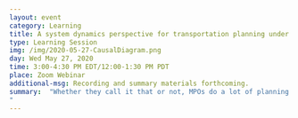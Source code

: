 ```yaml
---
layout: event
category: Learning
title: A system dynamics perspective for transportation planning under uncertainty
type: Learning Session
img: /img/2020-05-27-CausalDiagram.png
day: Wed May 27, 2020
time: 3:00-4:30 PM EDT/12:00-1:30 PM PDT
place: Zoom Webinar
additional-msg: Recording and summary materials forthcoming.
summary:  "Whether they call it that or not, MPOs do a lot of planning under deep uncertainty. Modelers need a quick way to look at very different scenarios. In this webinar, we’ll talk about the larger context of planning under uncertainty, and more specifically about how system dynamics concepts can allow for a better appreciation of the dynamic nature of features of the transportation system. After a simple exercise exploring these concepts by looking at road safety statistics during pandemic-induced decreases in VMT, we’ll wrap up with an open discussion about how participants might use these ideas in their work, whether with emerging modes, uncertainty in demand, or other planning challenges.  <p>This session will be moderated by Hannah Rakoff, Scott Smith and Jingsi Shaw of the U.S. DOT Volpe National Transportation Systems Center, with panelist Jeremy Raw of FHWA’s Office of Planning.
"
---
```

